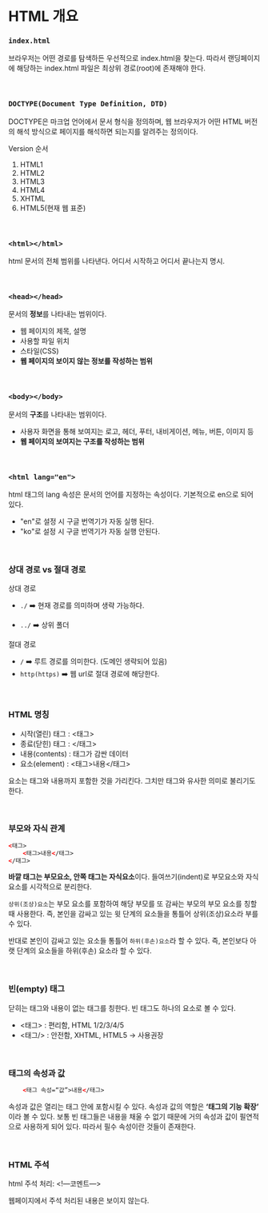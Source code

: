 # HTML 개요

### `index.html`

브라우저는 어떤 경로를 탐색하든 우선적으로 index.html을 찾는다. 따라서 랜딩페이지에 해당하는 index.html 파일은 최상위 경로(root)에 존재해야 한다.

<br>

### `DOCTYPE(Document Type Definition, DTD)`

DOCTYPE은 마크업 언어에서 문서 형식을 정의하며, 웹 브라우저가 어떤 HTML 버전의 해석 방식으로 페이지를 해석하면 되는지를 알려주는 정의이다.

Version 순서
<ol>
    <li>HTML1</li>
    <li>HTML2</li>
    <li>HTML3</li>
    <li>HTML4</li>
    <li>XHTML</li>
    <li>HTML5(현재 웹 표준)</li>
</ol>

<br>

### `<html></html>`

html 문서의 전체 범위를 나타낸다. 어디서 시작하고 어디서 끝나는지 명시.

<br>

### `<head></head>`

문서의 **정보**를 나타내는 범위이다.

- 웹 페이지의 제목, 설명
- 사용할 파일 위치
- 스타일(CSS)
- **웹 페이지의 보이지 않는 정보를 작성하는 범위**

<br>

### `<body></body>`

문서의 **구조**를 나타내는 범위이다.

- 사용자 화면을 통해 보여지는 로고, 헤더, 푸터, 내비게이션, 메뉴, 버튼, 이미지 등
- **웹 페이지의 보여지는 구조를 작성하는 범위**

<br>

### `<html lang="en">`

html 태그의 lang 속성은 문서의 언어를 지정하는 속성이다. 기본적으로 en으로 되어 있다.

- "en"로 설정 시 구글 번역기가 자동 실행 된다.
- "ko"로 설정 시 구글 번역기가 자동 실행 안된다.

<br>

### 상대 경로 vs 절대 경로

상대 경로

- `./` ➡️ 현재 경로를 의미하며 생략 가능하다. 

- `../` ➡️ 상위 폴더

절대 경로 

- `/` ➡️ 루트 경로를 의미한다. (도메인 생략되어 있음)
- `http(https)` ➡️ 웹 url로 절대 경로에 해당한다.

<br>

### HTML 명칭

- 시작(열린) 태그 : <태그>
- 종료(닫힌) 태그 : </태그>
- 내용(contents) : 태그가 감싼 데이터
- 요소(element) : <태그>내용</태그>

요소는 태그와 내용까지 포함한 것을 가리킨다. 그치만 태그와 유사한 의미로 불리기도 한다.

<br>

### 부모와 자식 관계

```html
<태그>
    <태그>내용</태그>
</태그>
```

**바깥 태그는 부모요소, 안쪽 태그는 자식요소**이다. 들여쓰기(indent)로 부모요소와 자식요소를 시각적으로 분리한다.

`상위(조상)요소`는 부모 요소를 포함하여 해당 부모를 또 감싸는 부모의 부모 요소를 칭할 때 사용한다. 즉, 본인을 감싸고 있는 윗 단계의 요소들을 통틀어 상위(조상)요소라 부를 수 있다.

반대로 본인이 감싸고 있는 요소들 통틀어 `하위(후손)요소`라 할 수 있다. 즉, 본인보다 아랫 단계의 요소들을 하위(후손) 요소라 할 수 있다.

<br>

### 빈(empty) 태그

닫히는 태그와 내용이 없는 태그를 칭한다. 빈 태그도 하나의 요소로 볼 수 있다.

- <태그> : 편리함, HTML 1/2/3/4/5
- <태그/> : 안전함, XHTML, HTML5 -> 사용권장 

<br>

### 태그의 속성과 값

```html
    <태그 속성=“값”>내용</태그>
```
속성과 값은 열리는 태그 안에 포함시킬 수 있다. 속성과 값의 역할은 **‘태그의 기능 확장’** 이라 볼 수 있다. 보통 빈 태그들은 내용을 채울 수 없기 때문에 거의 속성과 값이 필연적으로 사용하게 되어 있다. 따라서 필수 속성이란 것들이 존재한다.

<br>

### HTML 주석

html 주석 처리: <!—코멘트—>

웹페이지에서 주석 처리된 내용은 보이지 않는다.

